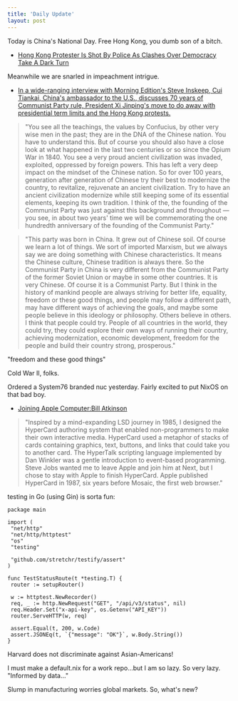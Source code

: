 ```yaml
---
title: 'Daily Update'
layout: post
---
```


Today is China's National Day. Free Hong Kong, you dumb son of a bitch. 

- [Hong Kong Protester Is Shot By Police As Clashes Over Democracy Take A Dark Turn](https://www.npr.org/2019/10/01/765971927/hong-kong-protester-reportedly-shot-by-police-during-mass-demonstrations)

Meanwhile we are snarled in impeachment intrigue.

- [In a wide-ranging interview with Morning Edition's Steve Inskeep, Cui Tiankai, China's ambassador to the U.S., discusses 70 years of Communist Party rule, President Xi Jinping's move to do away with presidential term limits and the Hong Kong protests.](https://www.npr.org/2019/10/01/765833918/transcript-nprs-interview-with-china-s-ambassador-to-the-u-s)

> "You see all the teachings, the values by Confucius, by other very wise men in the past; they are in the DNA of the Chinese nation. You have to understand this. But of course you should also have a close look at what happened in the last two centuries or so since the Opium War in 1840. You see a very proud ancient civilization was invaded, exploited, oppressed by foreign powers. This has left a very deep impact on the mindset of the Chinese nation. So for over 100 years, generation after generation of Chinese try their best to modernize the country, to revitalize, rejuvenate an ancient civilization. Try to have an ancient civilization modernize while still keeping some of its essential elements, keeping its own tradition. I think of the, the founding of the Communist Party was just against this background and throughout — you see, in about two years' time we will be commemorating the one hundredth anniversary of the founding of the Communist Party."

> "This party was born in China. It grew out of Chinese soil. Of course we learn a lot of things. We sort of imported Marxism, but we always say we are doing something with Chinese characteristics. It means the Chinese culture, Chinese tradition is always there. So the Communist Party in China is very different from the Communist Party of the former Soviet Union or maybe in some other countries. It is very Chinese. Of course it is a Communist Party. But I think in the history of mankind people are always striving for better life, equality, freedom or these good things, and people may follow a different path, may have different ways of achieving the goals, and maybe some people believe in this ideology or philosophy. Others believe in others. I think that people could try. People of all countries in the world, they could try, they could explore their own ways of running their country, achieving modernization, economic development, freedom for the people and build their country strong, prosperous."

"freedom and these good things"

Cold War II, folks. 

Ordered a System76 branded nuc yesterday. Fairly excited to put NixOS on that bad boy.

- [Joining Apple Computer:Bill Atkinson](https://www.folklore.org/StoryView.py?project=Macintosh&story=Joining_Apple_Computer&sortOrder=Sort+by+Date)

>"Inspired by a mind-expanding LSD journey in 1985, I designed the HyperCard authoring system that enabled non-programmers to make their own interactive media. HyperCard used a metaphor of stacks of cards containing graphics, text, buttons, and links that could take you to another card. The HyperTalk scripting language implemented by Dan Winkler was a gentle introduction to event-based programming. Steve Jobs wanted me to leave Apple and join him at Next, but I chose to stay with Apple to finish HyperCard. Apple published HyperCard in 1987, six years before Mosaic, the first web browser."

testing in Go (using Gin) is sorta fun:

```
package main

import (
 "net/http"
 "net/http/httptest"
 "os"
 "testing"

 "github.com/stretchr/testify/assert"
)

func TestStatusRoute(t *testing.T) {
 router := setupRouter()

 w := httptest.NewRecorder()
 req, _ := http.NewRequest("GET", "/api/v3/status", nil)
 req.Header.Set("x-api-key", os.Getenv("API_KEY"))
 router.ServeHTTP(w, req)

 assert.Equal(t, 200, w.Code)
 assert.JSONEq(t, `{"message": "OK"}`, w.Body.String())
}

```

Harvard does not discriminate against Asian-Americans!

I must make a default.nix for a work repo...but I am so lazy. So very lazy. "Informed by data..."

Slump in manufacturing worries global markets. So, what's new?
